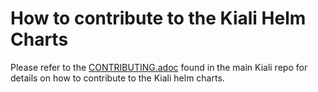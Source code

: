 # How to contribute to the Kiali Helm Charts

Please refer to the [CONTRIBUTING.adoc](https://github.com/kiali/kiali/blob/master/CONTRIBUTING.md) found in the main Kiali repo for details on how to contribute to the Kiali helm charts.
